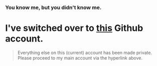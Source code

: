 ### You know me, but you didn't know me.
# I've switched over to [this](https://github.com/dmimukto) Github account.
> Everything else on this (current) account has been made private. Please proceed to my main account via the hyperlink above.
<!--
**muxday/muxday** is a ✨ _special_ ✨ repository because its `README.md` (this file) appears on your GitHub profile.

Here are some ideas to get you started:

- 🔭 I’m currently working on ...
- 🌱 I’m currently learning ...
- 👯 I’m looking to collaborate on ...
- 🤔 I’m looking for help with ...
- 💬 Ask me about ...
- 📫 How to reach me: ...
- 😄 Pronouns: ...
- ⚡ Fun fact: ...
-->

